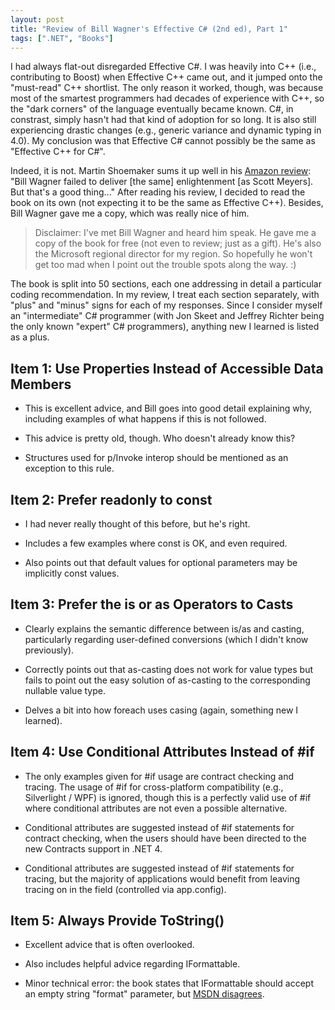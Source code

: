 ```yaml
---
layout: post
title: "Review of Bill Wagner's Effective C# (2nd ed), Part 1"
tags: [".NET", "Books"]
---
```



I had always flat-out disregarded Effective C#. I was heavily into C++ (i.e., contributing to Boost) when Effective C++ came out, and it jumped onto the "must-read"  C++ shortlist. The only reason it worked, though, was because most of the smartest programmers had decades of experience with C++, so the "dark corners" of the language eventually became known. C#, in constrast, simply hasn't had that kind of adoption for so long. It is also still experiencing drastic changes (e.g., generic variance and dynamic typing in 4.0). My conclusion was that Effective C# cannot possibly be the same as "Effective C++ for C#".





Indeed, it is not. Martin Shoemaker sums it up well in his [Amazon review](http://www.amazon.com/review/R1Y1O9FX8NU3OS/ref=cm_cr_rdp_perm): "Bill Wagner failed to deliver [the same] enlightenment [as Scott Meyers]. But that's a good thing..." After reading his review, I decided to read the book on its own (not expecting it to be the same as Effective C++). Besides, Bill Wagner gave me a copy, which was really nice of him.



> Disclaimer: I've met Bill Wagner and heard him speak. He gave me a copy of the book for free (not even to review; just as a gift). He's also the Microsoft regional director for my region. So hopefully he won't get too mad when I point out the trouble spots along the way. :)




The book is split into 50 sections, each one addressing in detail a particular coding recommendation. In my review, I treat each section separately, with "plus" and "minus" signs for each of my responses. Since I consider myself an "intermediate" C# programmer (with Jon Skeet and Jeffrey Richter being the only known "expert" C# programmers), anything new I learned is listed as a plus.



## Item 1: Use Properties Instead of Accessible Data Members


+ This is excellent advice, and Bill goes into good detail explaining why, including examples of what happens if this is not followed.




- This advice is pretty old, though. Who doesn't already know this?




- Structures used for p/Invoke interop should be mentioned as an exception to this rule.



## Item 2: Prefer readonly to const


+ I had never really thought of this before, but he's right.




+ Includes a few examples where const is OK, and even required.




+ Also points out that default values for optional parameters may be implicitly const values.



## Item 3: Prefer the is or as Operators to Casts


+ Clearly explains the semantic difference between is/as and casting, particularly regarding user-defined conversions (which I didn't know previously).




- Correctly points out that as-casting does not work for value types but fails to point out the easy solution of as-casting to the corresponding nullable value type.




+ Delves a bit into how foreach uses casing (again, something new I learned).



## Item 4: Use Conditional Attributes Instead of #if


- The only examples given for #if usage are contract checking and tracing. The usage of #if for cross-platform compatibility (e.g., Silverlight / WPF) is ignored, though this is a perfectly valid use of #if where conditional attributes are not even a possible alternative.




- Conditional attributes are suggested instead of #if statements for contract checking, when the users should have been directed to the new Contracts support in .NET 4.




- Conditional attributes are suggested instead of #if statements for tracing, but the majority of applications would benefit from leaving tracing on in the field (controlled via app.config).



## Item 5: Always Provide ToString()


+ Excellent advice that is often overlooked.




+ Also includes helpful advice regarding IFormattable.




- Minor technical error: the book states that IFormattable should accept an empty string "format" parameter, but [MSDN disagrees](http://msdn.microsoft.com/en-us/library/system.iformattable.tostring.aspx).

